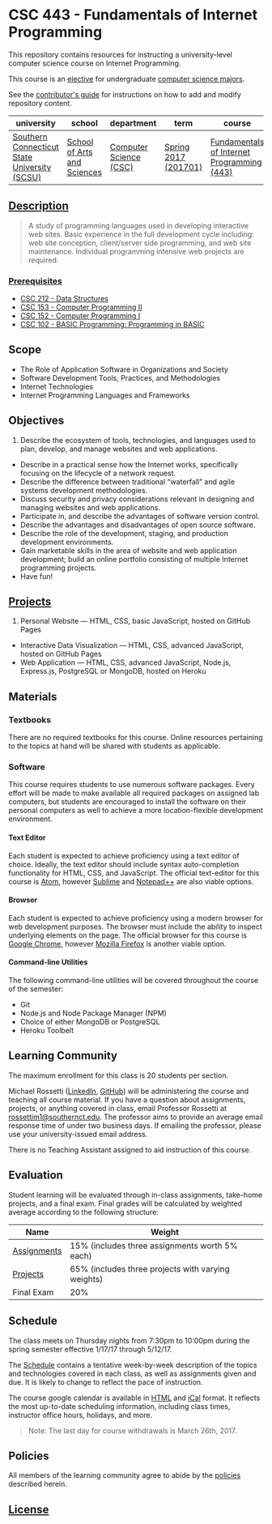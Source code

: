# CSC 443 - Fundamentals of Internet Programming

This repository contains resources for instructing a university-level computer science course on Internet Programming.

This course is an [elective](http://www.southernct.edu/academics/schools/arts/departments/computerscience/undergraduate/CS-Courses.html) for undergraduate [computer science majors](http://www.southernct.edu/academics/schools/arts/departments/computerscience/undergraduate/viewallcourses.html).

See the [contributor's guide](/CONTRIBUTING.md) for instructions on how to add and modify repository content.

university | school | department | term | course | section | credits
--- | --- | --- | --- | --- | --- | ---
[Southern Connecticut State University (SCSU)](http://southernct.edu/) | [School of Arts and Sciences](http://catalog.southernct.edu/undergraduate/school-of-arts-and-sciences.html) | [Computer Science (CSC)](http://www.southernct.edu/academics/schools/arts/departments/computerscience/) | [Spring 2017 (201701)](https://www.southernct.edu/offices/registrar/Calendar.html) | [Fundamentals of Internet Programming (443)](http://catalog.southernct.edu/undergraduate/courses/csc443.html) | Thursday nights (01) | 3

## [Description](http://southernct.edu/academics/schools/arts/departments/computerscience/undergrad_courses_cs.html#443)

> A study of programming languages used in developing interactive web sites. Basic experience in the full development cycle including: web site conception, client/server side programming, and web site maintenance. Individual programming intensive web projects are required.

### [Prerequisites](/PREREQUISITES.md)

  + [CSC 212	- Data Structures](http://southernct.edu/academics/schools/arts/departments/computerscience/undergrad_courses_cs.html#400)
  + [CSC 153	- Computer Programming II](http://southernct.edu/academics/schools/arts/departments/computerscience/undergrad_courses_cs.html#153)
  + [CSC 152	- Computer Programming I](http://southernct.edu/academics/schools/arts/departments/computerscience/undergrad_courses_cs.html#152)
  + [CSC 102	- BASIC Programming: Programming in BASIC](http://southernct.edu/academics/schools/arts/departments/computerscience/undergrad_courses_cs.html#102)

## Scope

  + The Role of Application Software in Organizations and Society
  + Software Development Tools, Practices, and Methodologies
  + Internet Technologies
  + Internet Programming Languages and Frameworks

## Objectives

  1. Describe the ecosystem of tools, technologies, and languages used to plan, develop, and manage websites and web applications.
  * Describe in a practical sense how the Internet works, specifically focusing on the lifecycle of a network request.
  * Describe the difference between traditional “waterfall” and agile systems development methodologies.
  * Discuss security and privacy considerations relevant in designing and managing websites and web applications.
  * Participate in, and describe the advantages of software version control.
  * Describe the advantages and disadvantages of open source software.
  * Describe the role of the development, staging, and production development environments.
  * Gain marketable skills in the area of website and web application development; build an online portfolio consisting of multiple Internet programming projects.
  * Have fun!

## [Projects](/PROJECTS.md)

  1. Personal Website — HTML, CSS, basic JavaScript, hosted on GitHub Pages
  * Interactive Data Visualization — HTML, CSS, advanced JavaScript, hosted on GitHub Pages
  * Web Application — HTML, CSS, advanced JavaScript, Node.js, Express.js, PostgreSQL or MongoDB, hosted on Heroku

## Materials

### Textbooks

There are no required textbooks for this course. Online resources pertaining to the topics at hand will be shared with students as applicable.

### Software

This course requires students to use numerous software packages. Every effort will be made to make available all required packages on assigned lab computers, but students are encouraged to install the software on their personal computers as well to achieve a more location-flexible development environment.

#### Text Editor

Each student is expected to achieve proficiency using a text editor of choice. Ideally, the text editor should include syntax auto-completion functionality for HTML, CSS, and JavaScript. The official text-editor for this course is [Atom](https://atom.io/), however [Sublime](https://www.sublimetext.com/) and [Notepad++](https://notepad-plus-plus.org/) are also viable options.

#### Browser

Each student is expected to achieve proficiency using a modern browser for web development purposes. The browser must include the ability to inspect underlying elements on the page. The official browser for this course is [Google Chrome](https://www.google.com/chrome/), however [Mozilla Firefox](https://www.mozilla.org/en-US/firefox/products/) is another viable option.

#### Command-line Utilities

The following command-line utilities will be covered throughout the course of the semester:

  + Git
  + Node.js and Node Package Manager (NPM)
  + Choice of either MongoDB or PostgreSQL
  + Heroku Toolbelt

## Learning Community

The maximum enrollment for this class is 20 students per section.

Michael Rossetti ([LinkedIn](https://www.linkedin.com/in/mikerossetti), [GitHub](https://github.com/s2t2)) will be administering the course and teaching all course material. If you have a question about assignments, projects, or anything covered in class, email Professor Rossetti at [rossettim1@southernct.edu](mailto:rossettim1@southernct.edu). The professor aims to provide an average email response time of under two business days. If emailing the professor, please use your university-issued email address.

There is no Teaching Assistant assigned to aid instruction of this course.

## Evaluation

Student learning will be evaluated through in-class assignments, take-home projects, and a final exam. Final grades will be calculated by weighted average according to the following structure:

Name | Weight
--- | ---
[Assignments](/ASSIGNMENTS.md) | 15% (includes three assignments worth 5% each)
[Projects](/PROJECTS.md) | 65% (includes three projects with varying weights)
Final Exam | 20%

## Schedule

The class meets on Thursday nights from 7:30pm to 10:00pm during the spring semester effective 1/17/17 through 5/12/17.

The [Schedule](SCHEDULE.md) contains a tentative
 week-by-week description of the topics and technologies covered in each class,
 as well as assignments given and due.
 It is likely to change to reflect the pace of instruction.

The course google calendar is available in [HTML](https://calendar.google.com/calendar/embed?src=6bhqmlmku3drrf2qcvataik8e4%40group.calendar.google.com&ctz=America/New_York) and [iCal](https://calendar.google.com/calendar/ical/6bhqmlmku3drrf2qcvataik8e4%40group.calendar.google.com/public/basic.ics) format. It reflects the most up-to-date scheduling information, including class times, instructor office hours, holidays, and more.

> Note: The last day for course withdrawals is March 26th, 2017.

## Policies

All members of the learning community agree to abide by the [policies](/POLICIES.md) described herein.

## [License](/LICENSE.md)
